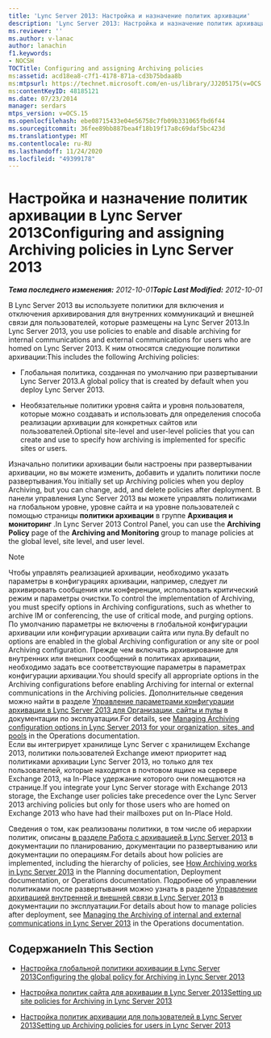 ```yaml
---
title: 'Lync Server 2013: Настройка и назначение политик архивации'
description: 'Lync Server 2013: Настройка и назначение политик архивации.'
ms.reviewer: ''
ms.author: v-lanac
author: lanachin
f1.keywords:
- NOCSH
TOCTitle: Configuring and assigning Archiving policies
ms:assetid: acd18ea8-c7f1-4178-871a-cd3b75bdaa8b
ms:mtpsurl: https://technet.microsoft.com/en-us/library/JJ205175(v=OCS.15)
ms:contentKeyID: 48185121
ms.date: 07/23/2014
manager: serdars
mtps_version: v=OCS.15
ms.openlocfilehash: ebe08715433e04e56758c7fb09b331065fbd6f44
ms.sourcegitcommit: 36fee89bb887bea4f18b19f17a8c69daf5bc423d
ms.translationtype: MT
ms.contentlocale: ru-RU
ms.lasthandoff: 11/24/2020
ms.locfileid: "49399178"
---
```

# <a name="configuring-and-assigning-archiving-policies-in-lync-server-2013"></a><span data-ttu-id="0a461-103">Настройка и назначение политик архивации в Lync Server 2013</span><span class="sxs-lookup"><span data-stu-id="0a461-103">Configuring and assigning Archiving policies in Lync Server 2013</span></span>

<div data-xmlns="http://www.w3.org/1999/xhtml">

<div class="topic" data-xmlns="http://www.w3.org/1999/xhtml" data-msxsl="urn:schemas-microsoft-com:xslt" data-cs="https://msdn.microsoft.com/">

<div data-asp="https://msdn2.microsoft.com/asp">



</div>

<div id="mainSection">

<div id="mainBody"><span data-ttu-id="0a461-104">

<span> </span></span><span class="sxs-lookup"><span data-stu-id="0a461-104">

<span> </span></span></span>

<span data-ttu-id="0a461-105">_**Тема последнего изменения:** 2012-10-01_</span><span class="sxs-lookup"><span data-stu-id="0a461-105">_**Topic Last Modified:** 2012-10-01_</span></span>

<span data-ttu-id="0a461-106">В Lync Server 2013 вы используете политики для включения и отключения архивирования для внутренних коммуникаций и внешней связи для пользователей, которые размещены на Lync Server 2013.</span><span class="sxs-lookup"><span data-stu-id="0a461-106">In Lync Server 2013, you use policies to enable and disable archiving for internal communications and external communications for users who are homed on Lync Server 2013.</span></span> <span data-ttu-id="0a461-107">К ним относятся следующие политики архивации:</span><span class="sxs-lookup"><span data-stu-id="0a461-107">This includes the following Archiving policies:</span></span>

  - <span data-ttu-id="0a461-108">Глобальная политика, созданная по умолчанию при развертывании Lync Server 2013.</span><span class="sxs-lookup"><span data-stu-id="0a461-108">A global policy that is created by default when you deploy Lync Server 2013.</span></span>

  - <span data-ttu-id="0a461-109">Необязательные политики уровня сайта и уровня пользователя, которые можно создавать и использовать для определения способа реализации архивации для конкретных сайтов или пользователей.</span><span class="sxs-lookup"><span data-stu-id="0a461-109">Optional site-level and user-level policies that you can create and use to specify how archiving is implemented for specific sites or users.</span></span>

<span data-ttu-id="0a461-110">Изначально политики архивации были настроены при развертывании архивации, но вы можете изменить, добавить и удалить политики после развертывания.</span><span class="sxs-lookup"><span data-stu-id="0a461-110">You initially set up Archiving policies when you deploy Archiving, but you can change, add, and delete policies after deployment.</span></span> <span data-ttu-id="0a461-111">В панели управления Lync Server 2013 вы можете управлять политиками на глобальном уровне, уровне сайта и на уровне пользователей с помощью страницы **политики архивации** в группе **Архивация и мониторинг** .</span><span class="sxs-lookup"><span data-stu-id="0a461-111">In Lync Server 2013 Control Panel, you can use the **Archiving Policy** page of the **Archiving and Monitoring** group to manage policies at the global level, site level, and user level.</span></span>

<div>


> [!NOTE]  
> <span data-ttu-id="0a461-112">Чтобы управлять реализацией архивации, необходимо указать параметры в конфигурациях архивации, например, следует ли архивировать сообщения или конференции, использовать критический режим и параметры очистки.</span><span class="sxs-lookup"><span data-stu-id="0a461-112">To control the implementation of Archiving, you must specify options in Archiving configurations, such as whether to archive IM or conferencing, the use of critical mode, and purging options.</span></span> <span data-ttu-id="0a461-113">По умолчанию параметры не включены в глобальной конфигурации архивации или конфигурации архивации сайта или пула.</span><span class="sxs-lookup"><span data-stu-id="0a461-113">By default no options are enabled in the global Archiving configuration or any site or pool Archiving configuration.</span></span> <span data-ttu-id="0a461-114">Прежде чем включать архивирование для внутренних или внешних сообщений в политиках архивации, необходимо задать все соответствующие параметры в параметрах конфигурации архивации.</span><span class="sxs-lookup"><span data-stu-id="0a461-114">You should specify all appropriate options in the Archiving configurations before enabling Archiving for internal or external communications in the Archiving policies.</span></span> <span data-ttu-id="0a461-115">Дополнительные сведения можно найти в разделе <A href="lync-server-2013-managing-archiving-configuration-options-for-your-organization-sites-and-pools.md">Управление параметрами конфигурации архивации в Lync Server 2013 для Организации, сайты и пулы</A> в документации по эксплуатации.</span><span class="sxs-lookup"><span data-stu-id="0a461-115">For details, see <A href="lync-server-2013-managing-archiving-configuration-options-for-your-organization-sites-and-pools.md">Managing Archiving configuration options in Lync Server 2013 for your organization, sites, and pools</A> in the Operations documentation.</span></span><BR><span data-ttu-id="0a461-116">Если вы интегрирует хранилище Lync Server с хранилищем Exchange 2013, политики пользователей Exchange имеют приоритет над политиками архивации Lync Server 2013, но только для тех пользователей, которые находятся в почтовом ящике на сервере Exchange 2013, на In-Place удержание которого они помещаются на странице.</span><span class="sxs-lookup"><span data-stu-id="0a461-116">If you integrate your Lync Server storage with Exchange 2013 storage, the Exchange user policies take precedence over the Lync Server 2013 archiving policies but only for those users who are homed on Exchange 2013 who have had their mailboxes put on In-Place Hold.</span></span>



</div>

<span data-ttu-id="0a461-117">Сведения о том, как реализованы политики, в том числе об иерархии политик, описаны [в разделе Работа с архивацией в Lync Server 2013](lync-server-2013-how-archiving-works.md) в документации по планированию, документации по развертыванию или документации по операциям.</span><span class="sxs-lookup"><span data-stu-id="0a461-117">For details about how policies are implemented, including the hierarchy of policies, see [How Archiving works in Lync Server 2013](lync-server-2013-how-archiving-works.md) in the Planning documentation, Deployment documentation, or Operations documentation.</span></span> <span data-ttu-id="0a461-118">Подробнее об управлении политиками после развертывания можно узнать в разделе [Управление архивацией внутренней и внешней связи в Lync Server 2013](lync-server-2013-managing-the-archiving-of-internal-and-external-communications.md) в документации по эксплуатации.</span><span class="sxs-lookup"><span data-stu-id="0a461-118">For details about how to manage policies after deployment, see [Managing the Archiving of internal and external communications in Lync Server 2013](lync-server-2013-managing-the-archiving-of-internal-and-external-communications.md) in the Operations documentation.</span></span>

<div>

## <a name="in-this-section"></a><span data-ttu-id="0a461-119">Содержание</span><span class="sxs-lookup"><span data-stu-id="0a461-119">In This Section</span></span>

  - [<span data-ttu-id="0a461-120">Настройка глобальной политики архивации в Lync Server 2013</span><span class="sxs-lookup"><span data-stu-id="0a461-120">Configuring the global policy for Archiving in Lync Server 2013</span></span>](lync-server-2013-configuring-the-global-policy-for-archiving.md)

  - [<span data-ttu-id="0a461-121">Настройка политик сайта для архивации в Lync Server 2013</span><span class="sxs-lookup"><span data-stu-id="0a461-121">Setting up site policies for Archiving in Lync Server 2013</span></span>](lync-server-2013-setting-up-site-policies-for-archiving.md)

  - [<span data-ttu-id="0a461-122">Настройка политик архивации для пользователей в Lync Server 2013</span><span class="sxs-lookup"><span data-stu-id="0a461-122">Setting up Archiving policies for users in Lync Server 2013</span></span>](lync-server-2013-setting-up-archiving-policies-for-users.md)

<span data-ttu-id="0a461-123"></div>

</div>

<span> </span>

</div>

</div>

</span><span class="sxs-lookup"><span data-stu-id="0a461-123"></div>

</div>

<span> </span>

</div>

</div>

</span></span></div>

